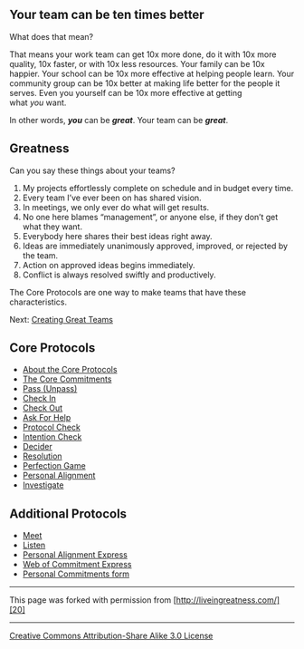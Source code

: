 
## Your team can be ten times better

What does that mean?

That means your work team can get 10x more done, do it with 10x more quality, 
10x faster, or with 10x less resources. Your family can be 10x happier. Your 
school can be 10x more effective at helping people learn. Your community group 
can be 10x better at making life better for the people it serves. Even you 
yourself can be 10x more effective at getting what _you_ want.

In other words, _**you**_ can be _**great**_. Your team can be _**great**_. 

## Greatness

Can you say these things about your teams?

1. My projects effortlessly complete on schedule and in budget every time.
2. Every team I’ve ever been on has shared vision.
3. In meetings, we only ever do what will get results.
4. No one here blames “management”, or anyone else, if they don’t get what they want.
5. Everybody here shares their best ideas right away.
6. Ideas are immediately unanimously approved, improved, or rejected by the team.
7. Action on approved ideas begins immediately.
8. Conflict is always resolved swiftly and productively.

The Core Protocols are one way to make teams that have these characteristics. 

Next: [Creating Great Teams][1]

## Core Protocols

* [About the Core Protocols][2]
* [The Core Commitments][3]
* [Pass (Unpass)][4]
* [Check In][5]
* [Check Out][6]
* [Ask For Help][7]
* [Protocol Check][8]
* [Intention Check][9]
* [Decider][10]
* [Resolution][11]
* [Perfection Game][12]
* [Personal Alignment][13]
* [Investigate][14]

## Additional Protocols

* [Meet][15]
* [Listen][16]
* [Personal Alignment Express][17]
* [Web of Commitment Express][18]
* [Personal Commitments form][19]

----

This page was forked with permission from [http://liveingreatness.com/][20]

----

[Creative Commons Attribution-Share Alike 3.0 License][21]

[1]: shared-vision
[2]: core-protocols
[3]: core-protocols-the-core-commitments
[4]: core-protocols-pass-unpass
[5]: core-protocols-check-in
[6]: core-protocols-check-out
[7]: core-protocols-ask-for-help
[8]: core-protocols-protocol-check
[9]: core-protocols-intention-check
[10]: core-protocols-decider
[11]: core-protocols-resolution
[12]: core-protocols-perfection-game
[13]: core-protocols-personal-alignment
[14]: core-protocols-investigate
[15]: additional-protocols-meet
[16]: http://liveingreatness.com/additional-protocols/listen/
[17]: http://liveingreatness.com/additional-protocols/personal-alignment-express/
[18]: http://liveingreatness.com/additional-protocols/web-of-commitment-express/
[19]: http://liveingreatness.com/additional-protocols/personal-commitments-form/
[20]: http://liveingreatness.com/
[21]: http://creativecommons.org/licenses/by-sa/3.0/us/